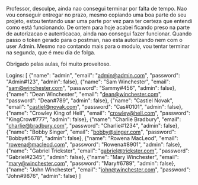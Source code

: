 Professor, desculpe, ainda nao consegui terminar por falta de tempo.
Nao vou conseguir entregar no prazo, mesmo copiando uma boa parte do seu projeto,
estou tentando usar uma parte por vez para ter certeza que entendi como está funcionando.
De ontem para hoje acabei ficando preso na parte de autorizacao e autenticacao,
ainda nao consegui fazer funcionar. Quando passo o token gerado para o postman, 
nao esta autorizando nem com o user Admin.
Mesmo nao contando mais para o modulo, vou tentar terminar na segunda, que é meu dia de folga.

Obrigado pelas aulas, foi muito proveitoso.

Logins:
[
  {"name": "admin", "email": "admin@admin.com", "password": "Admin#123", "admin": false},
  {"name": "Sam Winchester", "email": "sam@winchester.com", "password": "Sammy#456", "admin": false},
  {"name": "Dean Winchester", "email": "dean@winchester.com", "password": "Dean#789", "admin": false},
  {"name": "Castiel Novak", "email": "castiel@novak.com", "password": "Cas#0101", "admin": false},
  {"name": "Crowley King of Hell", "email": "crowley@hell.com", "password": "KingCrow#777", "admin": false},
  {"name": "Charlie Bradbury", "email": "charlie@bradbury.com", "password": "Charlie#1234", "admin": false},
  {"name": "Bobby Singer", "email": "bobby@singer.com", "password": "Bobby#5678", "admin": false},
  {"name": "Rowena MacLeod", "email": "rowena@macleod.com", "password": "Rowena#8901", "admin": false},
  {"name": "Gabriel Trickster", "email": "gabriel@trickster.com", "password": "Gabriel#2345", "admin": false},
  {"name": "Mary Winchester", "email": "mary@winchester.com", "password": "Mary#6789", "admin": false},
  {"name": "John Winchester", "email": "john@winchester.com", "password": "John#9876", "admin": false}
]
